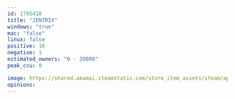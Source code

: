 ```yaml
---
id: 1795410
title: "JENTRIX"
windows: "true"
mac: "false"
linux: false
positive: 16
negative: 1
estimated_owners: "0 - 20000"
peak_ccu: 0

image: https://shared.akamai.steamstatic.com/store_item_assets/steam/apps/1795410/header.jpg?t=1643308750
opinions:
---
```

